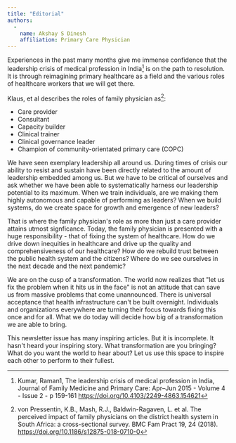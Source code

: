 ```yaml
---
title: "Editorial"
authors:
  -
    name: Akshay S Dinesh
    affiliation: Primary Care Physician
---
```


Experiences in the past many months give me immense confidence that the leadership crisis of medical profession in India[^1] is on the path to resolution. It is through reimagining primary healthcare as a field and the various roles of healthcare workers that we will get there.

[^1]: Kumar, Raman1, The leadership crisis of medical profession in India, Journal of Family Medicine and Primary Care: Apr–Jun 2015 - Volume 4 - Issue 2 - p 159-161
https://doi.org/10.4103/2249-4863.154621 

Klaus, et al describes the roles of family physician as[^2]:

* Care provider
* Consultant
* Capacity builder
* Clinical trainer 
* Clinical governance leader 
* Champion of community-orientated primary care (COPC) 

[^2]: von Pressentin, K.B., Mash, R.J., Baldwin-Ragaven, L. et al. The perceived impact of family physicians on the district health system in South Africa: a cross-sectional survey. BMC Fam Pract 19, 24 (2018). https://doi.org/10.1186/s12875-018-0710-0

We have seen exemplary leadership all around us. During times of crisis our ability to resist and sustain have been directly related to the amount of leadership embedded among us. But we have to be critical of ourselves and ask whether we have been able to systematically harness our leadership potential to its maximum. When we train individuals, are we making them highly autonomous and capable of performing as leaders? When we build systems, do we create space for growth and emergence of new leaders? 

That is where the family physician's role as more than just a care provider attains utmost signficance. Today, the family physician is presented with a huge responsibility - that of fixing the system of healthcare. How do we drive down inequities in healthcare and drive up the quality and comprehensiveness of our healthcare? How do we rebuild trust between the public health system and the citizens? Where do we see ourselves in the next decade and the next pandemic?

We are on the cusp of a transformation. The world now realizes that "let us fix the problem when it hits us in the face" is not an attitude that can save us from massive problems that come unannounced. There is universal acceptance that health infrastructure can't be built overnight. Individuals and organizations everywhere are turning their focus towards fixing this once and for all. What we do today will decide how big of a transformation we are able to bring.

This newsletter issue has many inspiring articles. But it is incomplete. It hasn't heard your inspiring story. What transformation are you bringing? What do you want the world to hear about? Let us use this space to inspire each other to perform to their fullest.